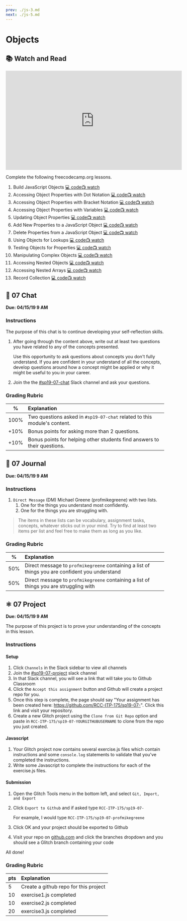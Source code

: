 ```yaml
---
prev: ./js-3.md
next: ./js-5.md
---
```

# Objects

## :books: Watch and Read

<div class="res-em">
<iframe width="560" height="315" src="https://www.youtube.com/embed/ZunUF_WGMb4?rel=0" frameborder="0" allow="accelerometer; autoplay; encrypted-media; gyroscope; picture-in-picture" allowfullscreen></iframe></div>

Complete the following freecodecamp.org lessons.

1. Build JavaScript Objects [:computer: code](https://learn.freecodecamp.org/javascript-algorithms-and-data-structures/basic-javascript/build-javascript-objects)[:tv: watch](https://youtube.com/watch?v=PkZNo7MFNFg&amp;t=6551s)
1. Accessing Object Properties with Dot Notation [:computer: code](https://learn.freecodecamp.org/javascript-algorithms-and-data-structures/basic-javascript/accessing-object-properties-with-dot-notation)[:tv: watch](https://youtube.com/watch?v=PkZNo7MFNFg&amp;t=6646s)
1. Accessing Object Properties with Bracket Notation [:computer: code](https://learn.freecodecamp.org/javascript-algorithms-and-data-structures/basic-javascript/accessing-object-properties-with-bracket-notation)[:tv: watch](https://youtube.com/watch?v=PkZNo7MFNFg&amp;t=6693s)
1. Accessing Object Properties with Variables [:computer: code](https://learn.freecodecamp.org/javascript-algorithms-and-data-structures/basic-javascript/accessing-object-properties-with-variables)[:tv: watch](https://youtube.com/watch?v=PkZNo7MFNFg&amp;t=6767s)
1. Updating Object Properties [:computer: code](https://learn.freecodecamp.org/javascript-algorithms-and-data-structures/basic-javascript/updating-object-properties)[:tv: watch](https://youtube.com/watch?v=PkZNo7MFNFg&amp;t=6814s)
1. Add New Properties to a JavaScript Object [:computer: code](https://learn.freecodecamp.org/javascript-algorithms-and-data-structures/basic-javascript/add-new-properties-to-a-javascript-object)[:tv: watch](https://youtube.com/watch?v=PkZNo7MFNFg&amp;t=6870s)
1. Delete Properties from a JavaScript Object [:computer: code](https://learn.freecodecamp.org/javascript-algorithms-and-data-structures/basic-javascript/delete-properties-from-a-javascript-object)[:tv: watch](https://youtube.com/watch?v=PkZNo7MFNFg&amp;t=6919s)
1. Using Objects for Lookups [:computer: code](https://learn.freecodecamp.org/javascript-algorithms-and-data-structures/basic-javascript/using-objects-for-lookups)[:tv: watch](https://youtube.com/watch?v=PkZNo7MFNFg&amp;t=6954s)
1. Testing Objects for Properties [:computer: code](https://learn.freecodecamp.org/javascript-algorithms-and-data-structures/basic-javascript/testing-objects-for-properties)[:tv: watch](https://youtube.com/watch?v=PkZNo7MFNFg&amp;t=7063s)
1. Manipulating Complex Objects [:computer: code](https://learn.freecodecamp.org/javascript-algorithms-and-data-structures/basic-javascript/manipulating-complex-objects)[:tv: watch](https://youtube.com/watch?v=PkZNo7MFNFg&amp;t=7155s)
1. Accessing Nested Objects [:computer: code](https://learn.freecodecamp.org/javascript-algorithms-and-data-structures/basic-javascript/accessing-nested-objects)[:tv: watch](https://youtube.com/watch?v=PkZNo7MFNFg&amp;t=7260s)
1. Accessing Nested Arrays [:computer: code](https://learn.freecodecamp.org/javascript-algorithms-and-data-structures/basic-javascript/accessing-nested-arrays)[:tv: watch](https://youtube.com/watch?v=PkZNo7MFNFg&amp;t=7313s)
1. Record Collection [:computer: code](https://learn.freecodecamp.org/javascript-algorithms-and-data-structures/basic-javascript/record-collection)[:tv: watch](https://youtube.com/watch?v=PkZNo7MFNFg&amp;t=7386s)

<div class="asn chat">

## :speech_balloon: 07 Chat

**Due: 04/15/19 9 AM**

### Instructions

The purpose of this chat is to continue developing your self-reflection skills.

1. After going through the content above, write out at least two questions you have related to any of the concepts presented.

    Use this opportunity to ask questions about concepts you don't fully understand. If you are confident in your understand of all the concepts, develop questions around how a concept might be applied or why it might be useful to you in your career.

1. Join the the [#sp19-07-chat][] Slack channel and ask your questions.

### Grading Rubric

| % | Explanation|
|-----|:--------|
| 100% | Two questions asked in `#sp19-07-chat` related to this module's content. |
| +10% | Bonus points for asking more than 2 questions. |
| +10% | Bonus points for helping other students find answers to their questions. |

</div>

<div class="asn journal">

## :memo: 07 Journal

**Due: 04/15/19 9 AM**

### Instructions

1. `Direct Message` (DM) Michael Greene (profmikegreene) with two lists.
    1. One for the things you understand most confidently.
    1. One for the things you are struggling with.

>The items in these lists can be vocabulary, assignment tasks, concepts, whatever sticks out in your mind. Try to find at least two items per list and feel free to make them as long as you like.

### Grading Rubric

| % | Explanation|
|-----|:--------|
| 50% | Direct message to `profmikegreene` containing a list of things you are confident you understand |
| 50% | Direct message to `profmikegreene` containing a list of things you are struggling with |

</div>

<div class="asn project">

## :atom_symbol: 07 Project

**Due: 04/15/19 9 AM**

The purpose of this project is to prove your understanding of the concepts in this lesson.

### Instructions

#### Setup

1. Click `Channels` in the Slack sidebar to view all channels
1. Join the [#sp19-07-project][] slack channel
1. In that Slack channel, you will see a link that will take you to Github Classroom
1. Click the `Accept this assignment` button and Github will create a project repo for you.
1. Once this step is complete, the page should say "Your assignment has been created here: https://github.com/RCC-ITP-175/sp19-07-". Click this link and visit your repository.
1. Create a new Glitch project using the `Clone from Git Repo` option and paste in `RCC-ITP-175/sp19-07-YOURGITHUBUSERNAME` to clone from the repo you just created.

#### Javascript

1. Your Glitch project now contains several exercise.js files which contain instructions and some `console.log` statements to validate that you've completed the instructions.
1. Write some Javascript to complete the instructions for each of the exercise.js files.

#### Submission

1. Open the Glitch Tools menu in the bottom left, and select `Git, Import, and Export`
1. Click `Export to Github` and if asked type `RCC-ITP-175/sp19-07-`

    For example, I would type `RCC-ITP-175/sp19-07-profmikegreene`

1. Click OK and your project should be exported to Github
1. Visit your repo on [github.com][] and click the branches dropdown and you should see a Glitch branch containing your code

All done!

### Grading Rubric

| pts | Explanation|
|-----|:--------|
| 5 | Create a github repo for this project |
| 10 | exercise1.js completed |
| 10 | exercise2.js completed |
| 20 | exercise3.js completed |

</div>

[//]: # (References)

[github.com]: https://github.com "Github homepage"
[#sp19-07-chat]: https://rccitp175.slack.com/messages/CHASZQKRR "#sp19-07-chat Slack channel"
[#sp19-07-project]: https://rccitp175.slack.com/messages/CHNCRME8G "#sp19-07-project Slack channel"
